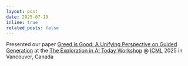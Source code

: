 ```yaml
---
layout: post
date: 2025-07-19
inline: true
related_posts: false
---
```


Presented our paper [Greed is Good: A Unifying Perspective on Guided Generation](https://arxiv.org/abs/2502.08006) at the [The Exploration in AI Today Workshop](https://exait-workshop.github.io/) @ [ICML](https://icml.cc) 2025 in Vancouver, Canada
